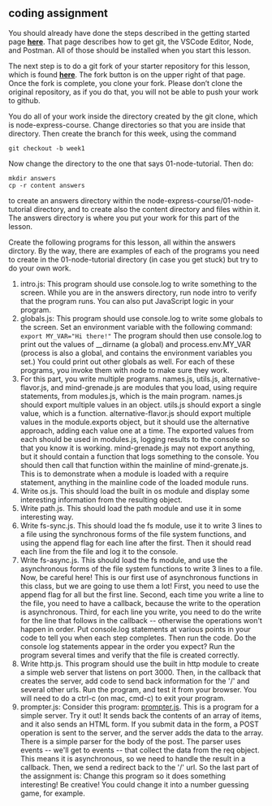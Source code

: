 ## coding assignment
You should already have done the steps described in the getting started page  **[here](https://learn.codethedream.org/getting-started-with-node-development/)**. That page describes how to get git, the VSCode Editor, Node, and Postman. All of those should be installed when you start this lesson.

The next step is to do a git fork of your starter repository for this lesson, which is found  **[here](https://github.com/Code-the-Dream-School/node-express-course)**. The fork button is on the upper right of that page. Once the fork is complete, you clone your fork. Please don’t clone the original repository, as if you do that, you will not be able to push your work to github.

You do all of your work inside the directory created by the git clone, which is node-express-course. Change directories so that you are inside that directory. Then create the branch for this week, using the command
```
git checkout -b week1
```
Now change the directory to the one that says 01-node-tutorial. Then do:

```
mkdir answers
cp -r content answers
```
to create an answers directory within the node-express-course/01-node-tutorial directory, and to create also the content directory and files within it. The answers directory is where you put your work for this part of the lesson.

Create the following programs for this lesson, all within the answers dirctory.  By the way, there are examples of each of the programs you need to create in the 01-node-tutorial directory (in case you get stuck) but try to do your own work.

1. intro.js: This program should use console.log to write something to the screen.  While you are in the answers directory, run node intro to verify that the program runs.  You can also put JavaScript logic in your program.
2. globals.js: This program should use console.log to write some globals to the screen.  Set an environment variable with the following command:  `export MY_VAR="Hi there!"` The program should then use console.log to print out the values of __dirname (a global) and process.env.MY_VAR (process is also a global, and contains the environment variables you set.)  You could print out other globals as well.  For each of these programs, you invoke them with node to make sure they work.
3. For this part, you write multiple programs.  names.js, utils.js, alternative-flavor.js, and mind-grenade.js are modules that you load, using require statements, from modules.js, which is the main program.  names.js should export multiple values in an object.  utils.js should export a single value, which is a function.   alternative-flavor.js should export multiple values in the module.exports object, but it should use the alternative approach, adding each value one at a time.  The exported values from each should be used in modules.js, logging results to the console so that you know it is working.  mind-grenade.js may not export anything, but it should contain a function that logs something to the console.  You should then call that function within the mainline of mind-grenate.js.  This is to demonstrate when a module is loaded with a require statement, anything in the mainline code of the loaded module runs.
4. Write os.js.  This should load the built in os module and display some interesting information from the resulting object.
5. Write path.js.  This should load the path module and use it in some interesting way.
6. Write fs-sync.js.  This should load the fs module, use it to write 3 lines to a file using the synchronous forms of the file system functions, and using the append flag for each line after the first.  Then it should read each line from the file and log it to the console.
7. Write fs-async.js.  This should load the fs module, and use the asynchronous forms of the file system functions to write 3 lines to a file.  Now, be careful here!  This is our first use of asynchronous functions in this class, but we are going to use them a lot!  First, you need to use the append flag for all but the first line.  Second, each time you write a line to the file, you need to have a callback, because the write to the operation is asynchronous.  Third, for each line you write, you need to do the write for the line that follows in the callback -- otherwise the operations won't happen in order.  Put console.log statements at various points in your code to tell you when each step completes.  Then run the code.  Do the console log statements appear in the order you expect?  Run the program several times and verify that the file is created correctly.
8. Write http.js.  This program should use the built in http module to create a simple web server that listens on port 3000.  Then, in the callback that creates the server, add code to send back information for the '/'  and several other urls.  Run the program, and test it from your browser.  You will need to do a ctrl-c (on mac, cmd-c) to exit your program.
9. prompter.js: Consider this program: [prompter.js](https://gist.github.com/jrmcgarvey/b8af09fbea667384c32dce9499b42627).  This is a program for a simple server.  Try it out!  It sends back the contents of an array of items, and it also sends an HTML form.  If you submit data in the form, a POST operation is sent to the server, and the server adds the data to the array.  There is a simple parser for the body of the post.  The parser uses events -- we'll get to events -- that collect the data from the req object.  This means it is asynchronous, so we need to handle the result in a callback.  Then, we send a redirect back to the '/' url.  So the last part of the assignment is: Change this program so it does something interesting!  Be creative!  You could change it into a number guessing game, for example.
